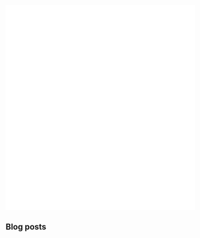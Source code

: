 ![Metrics](/github-metrics.svg)
## Blog posts
<!-- BLOG-POST-LIST:START -->
<!-- BLOG-POST-LIST:END -->
